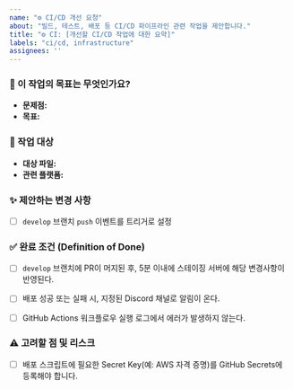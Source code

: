 ```yaml
---
name: "⚙️ CI/CD 개선 요청"
about: "빌드, 테스트, 배포 등 CI/CD 파이프라인 관련 작업을 제안합니다."
title: "⚙️ CI: [개선할 CI/CD 작업에 대한 요약]"
labels: "ci/cd, infrastructure"
assignees: ''
---
```


### 🚀 이 작업의 목표는 무엇인가요?
<!-- **문제점:** [예: 현재 스테이징 서버 배포는 개발자가 수동으로 진행하고 있어 휴먼 에러 발생 가능성이 높습니다.] -->
<!-- **목표:** [예: PR이 `develop` 브랜치에 머지될 때마다 자동으로 스테이징 서버에 배포되도록 자동화합니다.] -->
- **문제점:** 
- **목표:** 

  
### 🎯 작업 대상
<!-- **대상 파일:** [예: `.github/workflows/deploy-staging.yml` (신규 생성)] -->
<!-- **관련 플랫폼:** [예: GitHub Actions, Jenkins, AWS CodeDeploy] --> 
- **대상 파일:** 
- **관련 플랫폼:** 

### ✨ 제안하는 변경 사항
- [ ] `develop` 브랜치 `push` 이벤트를 트리거로 설정



### ✅ 완료 조건 (Definition of Done)
- [ ] `develop` 브랜치에 PR이 머지된 후, 5분 이내에 스테이징 서버에 해당 변경사항이 반영된다.
- [ ] 배포 성공 또는 실패 시, 지정된 Discord 채널로 알림이 온다.
- [ ] GitHub Actions 워크플로우 실행 로그에서 에러가 발생하지 않는다.


### ⚠️ 고려할 점 및 리스크
- [ ] 배포 스크립트에 필요한 Secret Key(예: AWS 자격 증명)를 GitHub Secrets에 등록해야 합니다.
